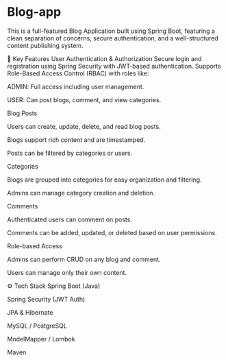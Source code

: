 # Blog-app
This is a full-featured Blog Application built using Spring Boot, featuring a clean separation of concerns, secure authentication, and a well-structured content publishing system.

🔐 Key Features
User Authentication & Authorization
Secure login and registration using Spring Security with JWT-based authentication.
Supports Role-Based Access Control (RBAC) with roles like:

ADMIN: Full access including user management.

USER: Can post blogs, comment, and view categories.

Blog Posts

Users can create, update, delete, and read blog posts.

Blogs support rich content and are timestamped.

Posts can be filtered by categories or users.

Categories

Blogs are grouped into categories for easy organization and filtering.

Admins can manage category creation and deletion.

Comments

Authenticated users can comment on posts.

Comments can be added, updated, or deleted based on user permissions.

Role-based Access

Admins can perform CRUD on any blog and comment.

Users can manage only their own content.

⚙️ Tech Stack
Spring Boot (Java)

Spring Security (JWT Auth)

JPA & Hibernate

MySQL / PostgreSQL

ModelMapper / Lombok

Maven
